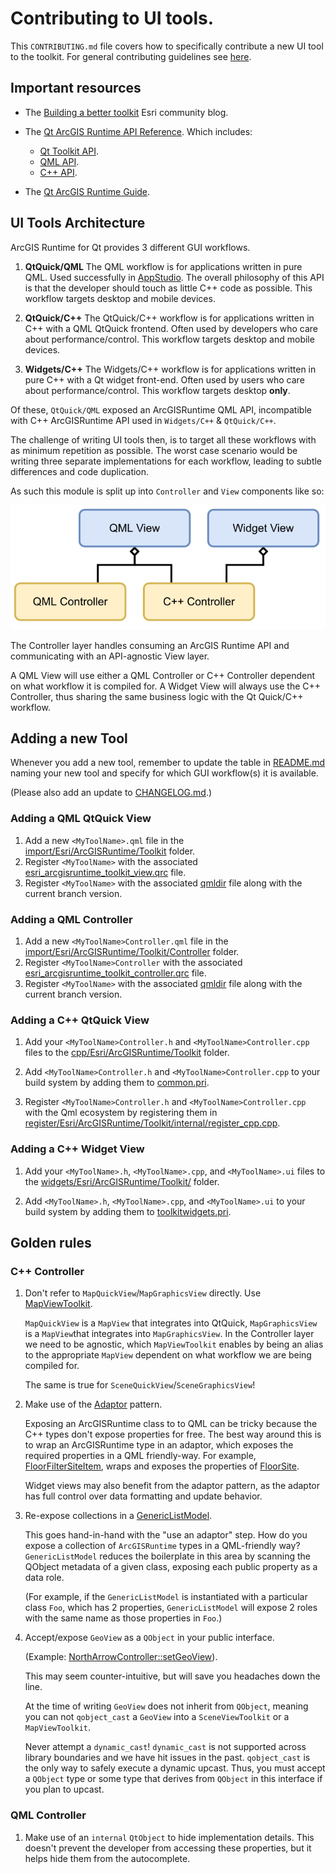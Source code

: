 # Contributing to UI tools.

This `CONTRIBUTING.md` file covers how to specifically contribute a new UI tool to the toolkit. For general contributing
guidelines see [here](/CONTRIBUTING.md).

## Important resources

- The [Building a better toolkit](https://community.esri.com/t5/arcgis-runtime-sdks-blog/building-a-better-toolkit/ba-p/888826) Esri community blog.

- The [Qt ArcGIS Runtime API Reference](https://developers.arcgis.com/qt/api-reference/). Which includes:
  - [Qt Toolkit API](https://developers.arcgis.com/qt/toolkit/api-reference/).
  - [QML API](https://developers.arcgis.com/qt/qml/api-reference/).
  - [C++ API](https://developers.arcgis.com/qt/cpp/api-reference/).

- The [Qt ArcGIS Runtime Guide](https://developers.arcgis.com/qt/).

## UI Tools Architecture

ArcGIS Runtime for Qt provides 3 different GUI workflows.

1. **QtQuick/QML** The QML workflow is for applications written in pure QML. Used successfully in [AppStudio](https://www.esri.com/en-us/arcgis/products/arcgis-appstudio/overview). The overall philosophy of this API is that the developer should touch as little C++ code as possible. This workflow targets desktop and mobile devices.

1. **QtQuick/C++** The QtQuick/C++ workflow is for applications written in C++ with a QML QtQuick frontend. Often used by developers who care about performance/control. This workflow targets desktop and mobile devices.

1. **Widgets/C++** The Widgets/C++ workflow is for applications written in pure C++ with a Qt widget front-end. Often used by users who care about performance/control. This workflow targets desktop **only**.

Of these, `QtQuick/QML` exposed an ArcGISRuntime QML API, incompatible with C++ ArcGISRuntime API used in `Widgets/C++` & `QtQuick/C++`.

The challenge of writing UI tools then, is to target all these workflows with as minimum repetition as possible. The worst case scenario would be writing three separate implementations for each workflow, leading to subtle differences
and code duplication.

As such this module is split up into `Controller` and `View` components like so:

![UI Tools Architecture diagram](images/docs/architecture_uitools.svg)

The Controller layer handles consuming an ArcGIS Runtime API and communicating with an API-agnostic View layer.

A QML View will use either a QML Controller or C++ Controller dependent on what workflow it is compiled for. A Widget View will always use the C++ Controller, thus sharing the same business logic with the Qt Quick/C++ workflow.

## Adding a new Tool

Whenever you add a new tool, remember to update the table in [README.md](README.md) naming your new tool and specify for which GUI workflow(s) it is available.

(Please also add an update to [CHANGELOG.md](/CHANGELOG.md).)

### Adding a QML QtQuick View

1. Add a new `<MyToolName>.qml` file in the [import/Esri/ArcGISRuntime/Toolkit](import/Esri/ArcGISRuntime/Toolkit) folder.
1. Register `<MyToolName>` with the associated [esri_arcgisruntime_toolkit_view.qrc](import/Esri/ArcGISRuntime/Toolkit/esri_arcgisruntime_toolkit_view.qrc) file.
1. Register `<MyToolName>` with the associated [qmldir](import/Esri/ArcGISRuntime/Toolkit/qmldir) file along with the current branch version.

### Adding a QML Controller

1. Add a new `<MyToolName>Controller.qml` file in the [import/Esri/ArcGISRuntime/Toolkit/Controller](import/Esri/ArcGISRuntime/Toolkit/Controller) folder.
1. Register `<MyToolName>Controller` with the associated [esri_arcgisruntime_toolkit_controller.qrc](import/Esri/ArcGISRuntime/Toolkit/Controller/esri_arcgisruntime_toolkit_controller.qrc) file.
1. Register `<MyToolName>` with the associated [qmldir](import/Esri/ArcGISRuntime/Toolkit/Controller/qmldir) file along with the current branch version.

### Adding a C++ QtQuick View

1. Add your `<MyToolName>Controller.h` and `<MyToolName>Controller.cpp` files to the [cpp/Esri/ArcGISRuntime/Toolkit](cpp/Esri/ArcGISRuntime/Toolkit/) folder.

1. Add  `<MyToolName>Controller.h` and `<MyToolName>Controller.cpp` to your build system by adding them to [common.pri](common.pri).

1. Register  `<MyToolName>Controller.h` and `<MyToolName>Controller.cpp` with the Qml ecosystem by registering them in
[register/Esri/ArcGISRuntime/Toolkit/internal/register_cpp.cpp](register/Esri/ArcGISRuntime/Toolkit/internal/register_cpp.cpp).

### Adding a C++ Widget View

1. Add your `<MyToolName>.h`, `<MyToolName>.cpp`, and `<MyToolName>.ui` files to the [widgets/Esri/ArcGISRuntime/Toolkit/](widgets/Esri/ArcGISRuntime/Toolkit/) folder.

1. Add  `<MyToolName>.h`, `<MyToolName>.cpp`, and `<MyToolName>.ui` to your build system by adding them to [toolkitwidgets.pri](toolkitwidgets.pri).

## Golden rules

### C++ Controller

1. Don't refer to `MapQuickView`/`MapGraphicsView` directly. Use [MapViewToolkit](cpp/Esri/ArcGISRuntime/Toolkit/Internal/GeoViews.h).

   `MapQuickView` is a `MapView` that integrates into QtQuick, `MapGraphicsView` is a `MapView`that integrates into `MapGraphicsView`. In the Controller layer we need to be agnostic, which `MapViewToolkit` enables by being an alias
   to the appropriate `MapView` dependent on what workflow we are being compiled for.

   The same is true for `SceneQuickView`/`SceneGraphicsView`!

2. Make use of the [Adaptor](https://refactoring.guru/design-patterns/adapter) pattern.

   Exposing an ArcGISRuntime class to to QML can be tricky because the C++ types don't expose properties for
   free. The best way around this is to wrap an ArcGISRuntime type in an adaptor, which exposes the required
   properties in a QML friendly-way. For example, [FloorFilterSiteItem](cpp/Esri//ArcGISRuntime/Toolkit/FloorFilterSiteItem.h),
   wraps and exposes the properties of [FloorSite](https://developers.arcgis.com/qt/cpp/api-reference/esri-arcgisruntime-floorsite.html).

   Widget views may also benefit from the adaptor pattern, as the adaptor has full control over data formatting 
   and update behavior.

3. Re-expose collections in a [GenericListModel](cpp/Esri/ArcGISRuntime/Toolkit/Internal/GenericListModel.h).

   This goes hand-in-hand with the "use an adaptor" step. How do you expose a collection of `ArcGISRuntime` types in a QML-friendly way? `GenericListModel` reduces the boilerplate in this area by scanning the QObject metadata of a given 
   class, exposing each public property as a data role. 
  
   (For example, if the `GenericListModel` is instantiated with a particular class `Foo`, which has 2 properties, `GenericListModel` will expose 2 roles with the same name as those properties in `Foo`.)

4. Accept/expose `GeoView` as a `QObject` in your public interface. 

   (Example: [NorthArrowController::setGeoView](cpp/Esri//ArcGISRuntime/Toolkit/NorthArrowController.h)).

   This may seem counter-intuitive, but will save you headaches down the line.

   At the time of writing `GeoView` does not inherit from `QObject`, meaning you can not `qobject_cast` a
   `GeoView` into a `SceneViewToolkit` or a `MapViewToolkit`. 

   Never attempt a `dynamic_cast`! `dynamic_cast` is not supported across library boundaries and we have hit
   issues in the past. `qobject_cast` is the only way to safely execute a dynamic upcast. Thus, you must accept
   a `QObject` type or some type that derives from `QObject` in this interface if you plan to upcast.


### QML Controller

1. Make use of an `internal` `QtObject` to hide implementation details. This doesn't prevent the developer from accessing these properties, but it helps hide them from the autocomplete.
